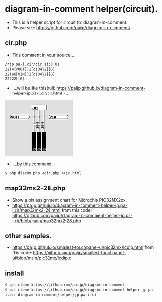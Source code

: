 # diagram-in-comment helper(circuit).

- This is a helper script for circuit for diagram-in-comment.
- Please see: https://github.com/paijp/diagram-in-comment/

## cir.php

- This comment in your source....

```
/*jp.pa-i.cir/cir sip3 U1
22(4[VOUT])2{c104}2[[G]
22(66[VIN])2{c104}2[[G]
22222[[G]
```

- ....will be like this(full: https://paijp.github.io/diagram-in-comment-helper-jp.pa-i.cir/cir.html )....

![cir image](cir.png)

- ....by this command.

```
$ php diacom.php <cir.php >cir.html
```

## map32mx2-28.php

- Show a pin assignment chart for Microchip PIC32MX2xx.
- https://paijp.github.io/diagram-in-comment-helper-jp.pa-i.cir/map32mx2-28.html from this code: https://github.com/paijp/diagram-in-comment-helper-jp.pa-i.cir/blob/main/map32mx2-28.php

## other samples.

- https://paijp.github.io/smallest-touchpanel-ui/pic32mx/lcdtp.html from this code: https://github.com/paijp/smallest-touchpanel-ui/blob/main/pic32mx/lcdtp.c

## install

```
$ git clone https://github.com/paijp/diagram-in-comment
$ git clone https://github.com/paijp/diagram-in-comment-helper-jp.pa-i.cir diagram-in-comment/helper/jp.pa-i.cir
```

